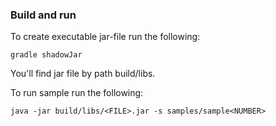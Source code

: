 ### Build and run

To create executable jar-file run the following:

```
gradle shadowJar
```

You'll find jar file by path build/libs.

To run sample run the following:

```
java -jar build/libs/<FILE>.jar -s samples/sample<NUMBER>
```
